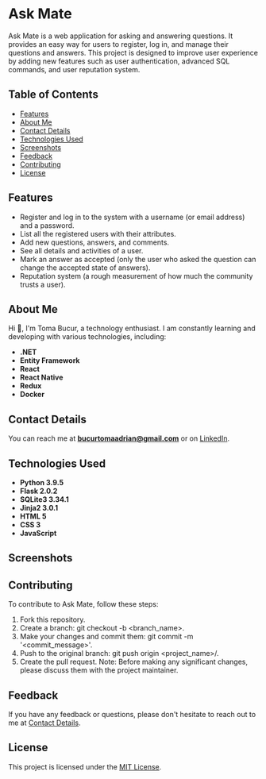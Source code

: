 # Ask Mate

Ask Mate is a web application for asking and answering questions. It provides an easy way for users to register, log in, and manage their questions and answers. This project is designed to improve user experience by adding new features such as user authentication, advanced SQL commands, and user reputation system.

## Table of Contents
- [Features](#features)
- [About Me](#about-me)
- [Contact Details](#contact-details)
- [Technologies Used](#technologies-used)
- [Screenshots](#screenshots)
- [Feedback](#feedback)
- [Contributing](#contributing)
- [License](#license)

## Features

- Register and log in to the system with a username (or email address) and a password.
- List all the registered users with their attributes.
- Add new questions, answers, and comments.
- See all details and activities of a user.
- Mark an answer as accepted (only the user who asked the question can change the accepted state of answers).
- Reputation system (a rough measurement of how much the community trusts a user).

## About Me

Hi 👋, I'm Toma Bucur, a technology enthusiast. I am constantly learning and developing with various technologies, including:

- **.NET**
- **Entity Framework**
- **React**
- **React Native**
- **Redux**
- **Docker**

## Contact Details
You can reach me at **bucurtomaadrian@gmail.com** or on [LinkedIn](https://www.linkedin.com/in/toma-bucur/).

## Technologies Used

- **Python 3.9.5**
- **Flask 2.0.2**
- **SQLite3 3.34.1**
- **Jinja2 3.0.1**
- **HTML 5**
- **CSS 3**
- **JavaScript**

## Screenshots



## Contributing

To contribute to Ask Mate, follow these steps:

1. Fork this repository.
2. Create a branch: git checkout -b <branch_name>.
3. Make your changes and commit them: git commit -m '<commit_message>'.
4. Push to the original branch: git push origin <project_name>/<location>.
5. Create the pull request.
Note: Before making any significant changes, please discuss them with the project maintainer.

## Feedback

If you have any feedback or questions, please don't hesitate to reach out to me at [Contact Details](#contact-details).

## License

This project is licensed under the [MIT License](https://choosealicense.com/licenses/mit/).
